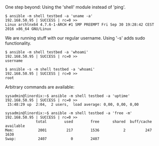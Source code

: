 One step beyond: Using the 'shell' module instead of 'ping'. 

```
$ ansible -m shell testbed -a 'uname -a'
192.168.50.95 | SUCCESS | rc=0 >>
Linux archlnx64 4.7.6-1-ARCH #1 SMP PREEMPT Fri Sep 30 19:28:42 CEST 2016 x86_64 GNU/Linux

```
We are running stuff with our regular username. Using '-s' adds sudo functionality.

```
$ ansible -m shell testbed -a 'whoami'
192.168.50.95 | SUCCESS | rc=0 >>
username

$ ansible -s -m shell testbed -a 'whoami'
192.168.50.95 | SUCCESS | rc=0 >>
root
```
Arbitrary commands are available:
```
sysadmin@linordix:~$ ansible -m shell testbed -a 'uptime'
192.168.50.95 | SUCCESS | rc=0 >>
 15:48:29 up  2:04,  2 users,  load average: 0,00, 0,00, 0,00

sysadmin@linordix:~$ ansible -m shell testbed -a 'free -m'
192.168.50.95 | SUCCESS | rc=0 >>
              total        used        free      shared  buff/cache   available
Mem:           2001         217        1536           2         247        1630
Swap:          2407           0        2407
```
